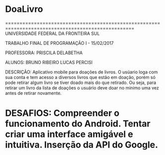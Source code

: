 # DoaLivro
===================================================================================================
UNIVERSIDADE FEDERAL DA FRONTEIRA SUL

  TRABALHO FINAL DE PROGRAMAÇÃO I - 15/02/2017

  PROFESSORA: PRISCILA DELABETHA

  ALUNOS: BRUNO RIBEIRO
          LUCAS PERCISI

  DESCRIÇÃO:      Aplicativo mobile para doações de livros. O usúario loga com sua conta e tem
              acesso a diversos livros que estão em doação, porém só pode retirar algum livro se
              tiver doado mais do que retirado. Ou seja, para retirar um livro da lista de doações
              o usuário deve doar no minimo uma vez antes de retirar novamente.

  DESAFIOS:   Compreender o funcionamento do Android.
              Tentar criar uma interface amigável e intuitiva.
              Inserção da API do Google.
===================================================================================================              
